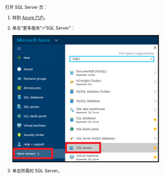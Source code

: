 打开 SQL Server 页：

1. 转到 [Azure 门户](https://portal.azure.cn)。
2. 单击“更多服务”>“SQL Server”：

   ![SQL Server](./media/sql-database-browse-to-server/browse-to-server.png)  

3. 单击所需的 SQL Server。

<!---HONumber=Mooncake_0116_2017-->